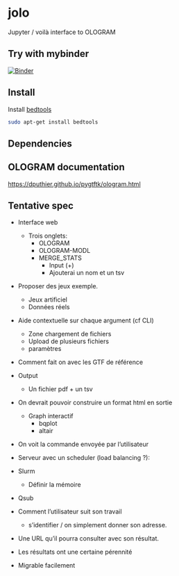 # jolo
Jupyter / voilà interface to OLOGRAM

## Try with mybinder

 [![Binder](https://mybinder.org/badge_logo.svg)](https://mybinder.org/v2/gh/centuri-engineering/jolo/main?urlpath=voila%2Frender%2Fnotebooks%2FOLOGRAM.ipynb)  


## Install

Install [bedtools](https://bedtools.readthedocs.io/en/latest/content/installation.html)

```sh
sudo apt-get install bedtools
```



## Dependencies




## OLOGRAM documentation

https://dputhier.github.io/pygtftk/ologram.html



## Tentative spec

- Interface web
  - Trois onglets:
    - OLOGRAM
    - OLOGRAM-MODL
    - MERGE_STATS
      - Input (+)
      - Ajouterai un nom et un tsv
- Proposer des jeux exemple.
  - Jeux artificiel
  - Données réels

- Aide contextuelle sur chaque argument (cf CLI)
  - Zone chargement de fichiers
  - Upload de plusieurs fichiers
  - paramètres

- Comment fait on avec les GTF de référence

- Output
    - Un fichier pdf + un tsv

- On devrait pouvoir construire un format html en sortie
    - Graph interactif
        - bqplot
        - altair

- On voit la commande envoyée par l’utilisateur

- Serveur avec un scheduler (load balancing ?):
- Slurm
    - Définir la mémoire
- Qsub

- Comment l’utilisateur suit son travail
    - s’identifier / on simplement donner son adresse.
- Une URL qu’il pourra consulter avec son résultat.
- Les résultats ont une certaine pérennité
- Migrable facilement

